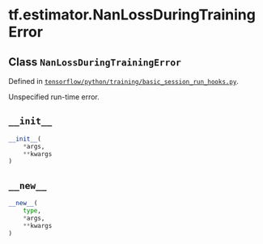 <div itemscope itemtype="http://developers.google.com/ReferenceObject">
<meta itemprop="name" content="tf.estimator.NanLossDuringTrainingError" />
<meta itemprop="path" content="Stable" />
<meta itemprop="property" content="__init__"/>
<meta itemprop="property" content="__new__"/>
</div>

# tf.estimator.NanLossDuringTrainingError

## Class `NanLossDuringTrainingError`





Defined in [`tensorflow/python/training/basic_session_run_hooks.py`](/code/stable/tensorflow/python/training/basic_session_run_hooks.py).

Unspecified run-time error.

<h2 id="__init__"><code>__init__</code></h2>

``` python
__init__(
    *args,
    **kwargs
)
```



<h2 id="__new__"><code>__new__</code></h2>

``` python
__new__(
    type,
    *args,
    **kwargs
)
```





